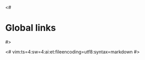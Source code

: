 <#
 # Global links
#>

[JQT]: https://fadado.github.io/jqt/
[JQ]: https://stedolan.github.io/jq/
[REPO]: https://github.com/fadado/jqt
[GPP]: https://logological.org/gpp
[PANDOC]: http://pandoc.org/
[BASH]: https://www.gnu.org/software/bash/
[SED]: https://www.gnu.org/software/sed/
[MAKE]: https://www.gnu.org/software/make/
[YAML]: http://yaml.org/
[JSON]: http://json.org/
[MARKDOWN]: https://daringfireball.net/projects/markdown/

<#
vim:ts=4:sw=4:ai:et:fileencoding=utf8:syntax=markdown
#>

